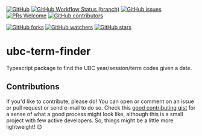 [![GitHub](https://img.shields.io/github/license/steven-wolfman/ubc-term-finder)](https://github.com/steven-wolfman/ubc-term-finder/blob/main/LICENSE)
[![GitHub Workflow Status (branch)](https://img.shields.io/github/workflow/status/steven-wolfman/ubc-term-finder/Continuous%20Integration/main)](https://github.com/steven-wolfman/ubc-term-finder/actions/workflows/ci.yml)
[![GitHub issues](https://img.shields.io/github/issues/steven-wolfman/ubc-term-finder)](https://github.com/steven-wolfman/ubc-term-finder/issues)
[![PRs Welcome](https://img.shields.io/badge/PRs-welcome-brightgreen.svg?style=flat-square)](http://makeapullrequest.com)
[![GitHub contributors](https://img.shields.io/github/contributors/steven-wolfman/ubc-term-finder)](https://github.com/steven-wolfman/ubc-term-finder/graphs/contributors)

[![GitHub forks](https://img.shields.io/github/forks/steven-wolfman/ubc-term-finder?style=social)](https://github.com/steven-wolfman/ubc-term-finder/network)
[![GitHub watchers](https://img.shields.io/github/watchers/steven-wolfman/ubc-term-finder?style=social)](https://github.com/steven-wolfman/ubc-term-finder/watchers)
[![GitHub stars](https://img.shields.io/github/stars/steven-wolfman/ubc-term-finder?style=social)](https://github.com/steven-wolfman/ubc-term-finder/stargazers)

# ubc-term-finder

Typescript package to find the UBC year/session/term codes given a date.

## Contributions

If you'd like to contribute, please do! You can open or comment on an issue or pull request or send e-mail to do so. Check this [good contributing gist](https://gist.github.com/PurpleBooth/b24679402957c63ec426) for a sense of what a good process might look like, although this is a small project with few active developers. So, things might be a little more lightweight! 😊
